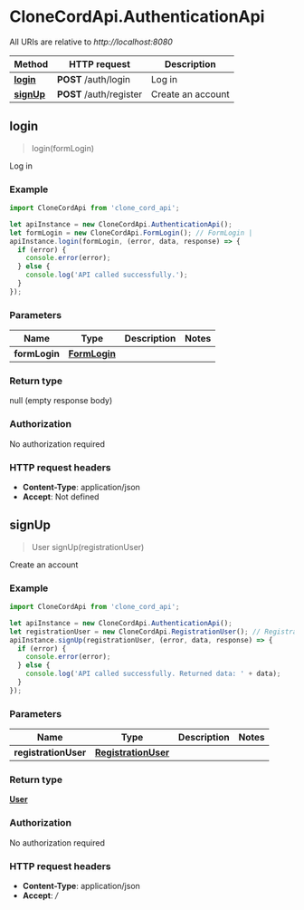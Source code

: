 # CloneCordApi.AuthenticationApi

All URIs are relative to *http://localhost:8080*

Method | HTTP request | Description
------------- | ------------- | -------------
[**login**](AuthenticationApi.md#login) | **POST** /auth/login | Log in
[**signUp**](AuthenticationApi.md#signUp) | **POST** /auth/register | Create an account



## login

> login(formLogin)

Log in

### Example

```javascript
import CloneCordApi from 'clone_cord_api';

let apiInstance = new CloneCordApi.AuthenticationApi();
let formLogin = new CloneCordApi.FormLogin(); // FormLogin | 
apiInstance.login(formLogin, (error, data, response) => {
  if (error) {
    console.error(error);
  } else {
    console.log('API called successfully.');
  }
});
```

### Parameters


Name | Type | Description  | Notes
------------- | ------------- | ------------- | -------------
 **formLogin** | [**FormLogin**](FormLogin.md)|  | 

### Return type

null (empty response body)

### Authorization

No authorization required

### HTTP request headers

- **Content-Type**: application/json
- **Accept**: Not defined


## signUp

> User signUp(registrationUser)

Create an account

### Example

```javascript
import CloneCordApi from 'clone_cord_api';

let apiInstance = new CloneCordApi.AuthenticationApi();
let registrationUser = new CloneCordApi.RegistrationUser(); // RegistrationUser | 
apiInstance.signUp(registrationUser, (error, data, response) => {
  if (error) {
    console.error(error);
  } else {
    console.log('API called successfully. Returned data: ' + data);
  }
});
```

### Parameters


Name | Type | Description  | Notes
------------- | ------------- | ------------- | -------------
 **registrationUser** | [**RegistrationUser**](RegistrationUser.md)|  | 

### Return type

[**User**](User.md)

### Authorization

No authorization required

### HTTP request headers

- **Content-Type**: application/json
- **Accept**: */*


